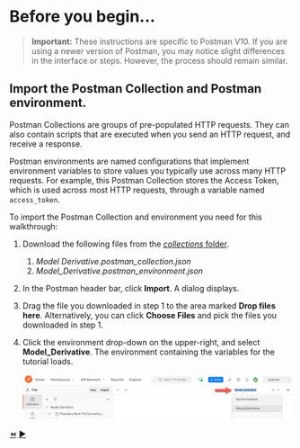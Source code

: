 # Before you begin...

> **Important:** These instructions are specific to Postman V10. If you are using a newer version of Postman, you may notice slight differences in the interface or steps. However, the process should remain similar.

## Import the Postman Collection and Postman environment.

Postman Collections are groups of pre-populated HTTP requests. They can also contain scripts that are executed when you send an HTTP request, and receive a response.

Postman environments are named configurations that implement environment variables to store values you typically use across many HTTP requests. For example, this Postman Collection stores the Access Token, which is used across most HTTP requests, through a variable named `access_token`.

To import the Postman Collection and environment you need for this walkthrough:

1. Download the following files from the [*collections* folder](../collections).

    1. *Model Derivative.postman_collection.json*
    2. *Model_Derivative.postman_environment.json*


2. In the Postman header bar, click **Import**. A dialog displays.

3. Drag the file you downloaded in step 1 to the area marked **Drop files here**. Alternatively, you can click **Choose Files** and pick the files you downloaded in step 1.

3. Click the environment drop-down on the upper-right, and select **Model_Derivative**. The environment containing the variables for the tutorial loads.

   ![Postman Environment drop-down](../images/tutorial_07_task_1_before_you_begin.png "Postman Environment drop-down")


[:rewind:](../readme.md "readme.md")  [:arrow_forward:](task-1.md "Next task")
